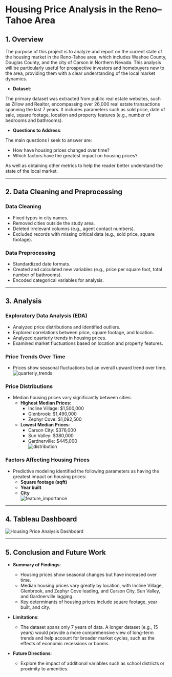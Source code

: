 # Housing Price Analysis in the Reno–Tahoe Area

## 1. Overview
The purpose of this project is to analyze and report on the current state of the housing market in the Reno-Tahoe area, which includes Washoe County, Douglas County, and the city of Carson in Northern Nevada. This analysis will be particularly useful for prospective investors and homebuyers new to the area, providing them with a clear understanding of the local market dynamics.

- **Dataset**:

The primary dataset was extracted from public real estate websites, such as Zillow and Realtor, encompassing over 26,000 real estate transactions spanning the last 7 years. It includes parameters such as sold price, date of sale, square footage, location and property features (e.g., number of bedrooms and bathrooms). 

- **Questions to Address**:
 
The main questions I seek to answer are:

* How have housing prices changed over time?
* Which factors have the greatest impact on housing prices?

As well as obtaining other metrics to help the reader better understand the state of the local market. 

---

## 2. Data Cleaning and Preprocessing

### Data Cleaning
- Fixed typos in city names.
- Removed cities outside the study area. 
- Deleted irrelevant columns (e.g., agent contact numbers).
- Excluded records with missing critical data (e.g., sold price, square footage).

### Data Preprocessing
- Standardized date formats.
- Created and calculated new variables (e.g., price per square foot, total number of bathrooms).
- Encoded categorical variables for analysis.

---

## 3. Analysis

### Exploratory Data Analysis (EDA)
- Analyzed price distributions and identified outliers.
- Explored correlations between price, square footage, and location.
- Analyzed quarterly trends in housing prices.
- Examined market fluctuations based on location and property features.

### Price Trends Over Time
- Prices show seasonal fluctuations but an overall upward trend over time.  
![quarterly_trends](https://github.com/user-attachments/assets/83feb46c-0bd2-4d51-8dc2-fabd3b93f6c1)

### Price Distributions
- Median housing prices vary significantly between cities:  
  - **Highest Median Prices**:  
    - Incline Village: $1,500,000  
    - Glenbrook: $1,490,000  
    - Zephyr Cove: $1,092,500  
  - **Lowest Median Prices**:  
    - Carson City: $376,000  
    - Sun Valley: $380,000  
    - Gardnerville: $445,000  
![distribution](https://github.com/user-attachments/assets/fcbddcb8-618b-4cc2-af4a-24729128fc7e)


### Factors Affecting Housing Prices
- Predictive modeling identified the following parameters as having the greatest impact on housing prices:  
  - **Square footage (sqft)**  
  - **Year built**  
  - **City**  
![feature_importance](https://github.com/user-attachments/assets/7f40b80a-5812-478b-b9f8-f24ab8737f85)

---

## 4. Tableau Dashboard
![Housing Price Analysis Dashboard](https://github.com/user-attachments/assets/19fefe97-6f01-42ce-9329-76a77a9bcbef)

---

## 5. Conclusion and Future Work
- **Summary of Findings**:  
  - Housing prices show seasonal changes but have increased over time.  
  - Median housing prices vary greatly by location, with Incline Village, Glenbrook, and Zephyr Cove leading, and Carson City, Sun Valley, and Gardnerville lagging.  
  - Key determinants of housing prices include square footage, year built, and city.

- **Limitations**:  
  - The dataset spans only 7 years of data. A longer dataset (e.g., 15 years) would provide a more comprehensive view of long-term trends and help account for broader market cycles, such as the effects of economic recessions or booms.

- **Future Directions**:  
  - Explore the impact of additional variables such as school districts or proximity to amenities.  
